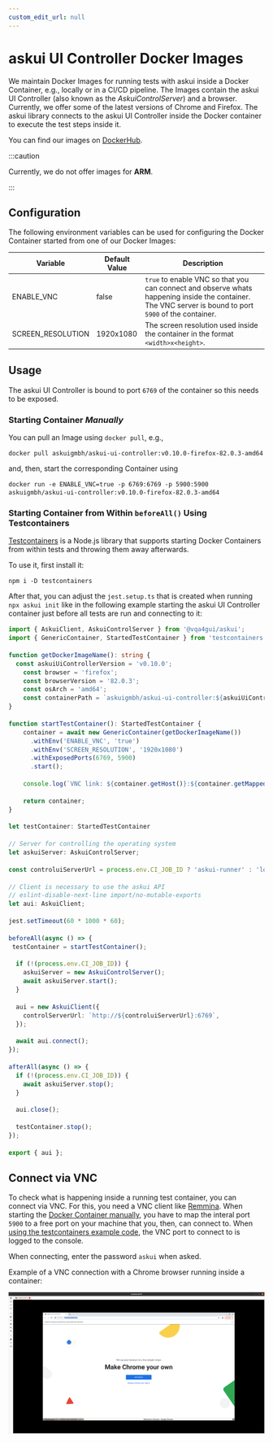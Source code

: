 ```yaml
---
custom_edit_url: null
---
```


# askui UI Controller Docker Images

We maintain Docker Images for running tests with askui inside a Docker Container, e.g., locally or in a CI/CD pipeline. The Images contain the askui UI Controller (also known as the _AskuiControlServer_) and a browser. Currently, we offer some of the latest versions of Chrome and Firefox. The askui library connects to the askui UI Controller inside the Docker container to execute the test steps inside it.

You can find our images on [DockerHub](https://hub.docker.com/r/askuigmbh/askui-ui-controller).

:::caution

Currently, we do not offer images for **ARM**.

:::

## Configuration

The following environment variables can be used for configuring the Docker Container started from one of our Docker Images:

| Variable | Default Value | Description |
|---|---|---|
| ENABLE_VNC | false | `true` to enable VNC so that you can connect and observe whats happening inside the container. The VNC server is bound to port `5900` of the container. |
| SCREEN_RESOLUTION | 1920x1080 | The screen resolution used inside the container in the format `<width>x<height>`. |

## Usage

The askui UI Controller is bound to port `6769` of the container so this needs to be exposed.

### Starting Container _Manually_

You can pull an Image using `docker pull`, e.g.,

```shell
docker pull askuigmbh/askui-ui-controller:v0.10.0-firefox-82.0.3-amd64
```

and, then, start the corresponding Container using 

```shell
docker run -e ENABLE_VNC=true -p 6769:6769 -p 5900:5900 askuigmbh/askui-ui-controller:v0.10.0-firefox-82.0.3-amd64
```

### Starting Container from Within `beforeAll()` Using Testcontainers

[Testcontainers](https://github.com/testcontainers/testcontainers-node) is a Node.js library that supports starting Docker Containers from within tests and throwing them away afterwards.

To use it, first install it:

```shell
npm i -D testcontainers
```

After that, you can adjust the `jest.setup.ts` that is created when running `npx askui init` like in the following example starting the askui UI Controller container just before all tests are run and connecting to it:

```typescript
import { AskuiClient, AskuiControlServer } from '@vqa4gui/askui';
import { GenericContainer, StartedTestContainer } from 'testcontainers';

function getDockerImageName(): string {
  const askuiUiControllerVersion = 'v0.10.0';
    const browser = 'firefox';
    const browserVersion = '82.0.3';
    const osArch = 'amd64';
    const containerPath = `askuigmbh/askui-ui-controller:${askuiUiControllerVersion}-${browser}-${browserVersion}-${osArch}`;
}

function startTestContainer(): StartedTestContainer {
    container = await new GenericContainer(getDockerImageName())
      .withEnv('ENABLE_VNC', 'true')
      .withEnv('SCREEN_RESOLUTION', '1920x1080')
      .withExposedPorts(6769, 5900)
      .start();

    console.log(`VNC link: ${container.getHost()}:${container.getMappedPort(5900)}`);

    return container;
}

let testContainer: StartedTestContainer

// Server for controlling the operating system
let askuiServer: AskuiControlServer;

const controluiServerUrl = process.env.CI_JOB_ID ? 'askui-runner' : 'localhost';

// Client is necessary to use the askui API
// eslint-disable-next-line import/no-mutable-exports
let aui: AskuiClient;

jest.setTimeout(60 * 1000 * 60);

beforeAll(async () => {
 testContainer = startTestContainer();

  if (!(process.env.CI_JOB_ID)) {
    askuiServer = new AskuiControlServer();
    await askuiServer.start();
  }

  aui = new AskuiClient({
    controlServerUrl: `http://${controluiServerUrl}:6769`,
  });

  await aui.connect();
});

afterAll(async () => {
  if (!(process.env.CI_JOB_ID)) {
    await askuiServer.stop();
  }

  aui.close();

  testContainer.stop();
});

export { aui };
```

## Connect via VNC

To check what is happening inside a running test container, you can connect via VNC. For this, you need a VNC client like [Remmina](https://remmina.org/). When starting the [Docker Container manually](#starting-container-manually), you have to map the interal port `5900` to a free port on your machine that you, then, can connect to. When [using the testcontainers example code](#starting-container-from-within-beforeall-using-testcontainers), the VNC port to connect to is logged to the console. 

When connecting, enter the password `askui` when asked.

Example of a VNC connection with a Chrome browser running inside a container:

![VNC Example](./vnc-example.png)
